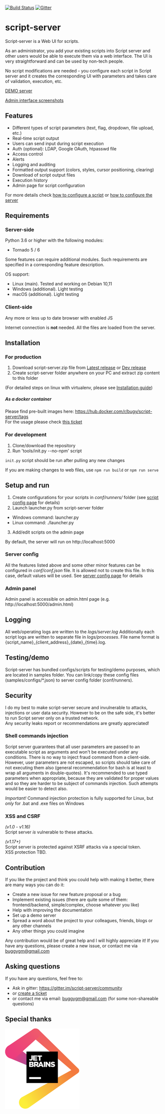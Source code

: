[![Build Status](https://travis-ci.org/bugy/script-server.svg?branch=master)](https://travis-ci.org/bugy/script-server) [![Gitter](https://badges.gitter.im/script-server/community.svg)](https://gitter.im/script-server/community?utm_source=badge&utm_medium=badge&utm_campaign=pr-badge)

# script-server
Script-server is a Web UI for scripts.  

As an administrator, you add your existing scripts into Script server and other users would be able to execute them via a web interface.
The UI is very straightforward and can be used by non-tech people.

No script modifications are needed - you configure each script in Script server and it creates the corresponding UI with parameters and takes care of validation, execution, etc.  

[DEMO server](https://script-server.net/)

[Admin interface screenshots](https://github.com/bugy/script-server/wiki/Admin-interface)

## Features
- Different types of script parameters (text, flag, dropdown, file upload, etc.)
- Real-time script output
- Users can send input during script execution
- Auth (optional): LDAP, Google OAuth, htpasswd file
- Access control
- Alerts
- Logging and auditing
- Formatted output support (colors, styles, cursor positioning, clearing)
- Download of script output files
- Execution history
- Admin page for script configuration

For more details check [how to configure a script](https://github.com/bugy/script-server/wiki/Script-config)
or [how to configure the server](https://github.com/bugy/script-server/wiki/Server-configuration)

## Requirements

### Server-side

Python 3.6 or higher with the following modules:

* Tornado 5 / 6

Some features can require additional modules. Such requirements are specified in a corresponding feature description.

OS support:

- Linux (main). Tested and working on Debian 10,11
- Windows (additional). Light testing
- macOS (additional). Light testing

### Client-side

Any more or less up to date browser with enabled JS

Internet connection is **not** needed. All the files are loaded from the server.

## Installation
### For production
1. Download script-server.zip file from [Latest release](https://github.com/bugy/script-server/releases/latest) or [Dev release](https://github.com/bugy/script-server/releases/tag/dev)
2. Create script-server folder anywhere on your PC and extract zip content to this folder

(For detailed steps on linux with virtualenv, please see [Installation guide](https://github.com/bugy/script-server/wiki/Installing-on-virtualenv-(linux)))

##### As a docker container
Please find pre-built images here: https://hub.docker.com/r/bugy/script-server/tags  
For the usage please check [this ticket](https://github.com/bugy/script-server/issues/171#issuecomment-461620836)

### For development
1. Clone/download the repository
2. Run 'tools/init.py --no-npm' script

`init.py` script should be run after pulling any new changes

If you are making changes to web files, use `npm run build` or `npm run serve`


## Setup and run
1. Create configurations for your scripts in *conf/runners/* folder (see [script config page](https://github.com/bugy/script-server/wiki/Script-config) for details)
2. Launch launcher.py from script-server folder
  * Windows command: launcher.py
  * Linux command: ./launcher.py
3. Add/edit scripts on the admin page

By default, the server will run on http://localhost:5000

### Server config
All the features listed above and some other minor features can be configured in *conf/conf.json* file. 
It is allowed not to create this file. In this case, default values will be used.
See [server config page](https://github.com/bugy/script-server/wiki/Server-configuration) for details

### Admin panel
Admin panel is accessible on admin.html page (e.g. http://localhost:5000/admin.html)

## Logging

All web/operating logs are written to the *logs/server.log*
Additionally each script logs are written to separate file in *logs/processes*. File name format is
{script\_name}\_{client\_address}\_{date}\_{time}.log.

## Testing/demo

Script-server has bundled configs/scripts for testing/demo purposes, which are located in samples folder. You can
link/copy these config files (samples/configs/\*.json) to server config folder (conf/runners).

## Security

I do my best to make script-server secure and invulnerable to attacks, injections or user data security. However to be
on the safe side, it's better to run Script server only on a trusted network.  
Any security leaks report or recommendations are greatly appreciated!

### Shell commands injection

Script server guarantees that all user parameters are passed to an executable script as arguments and won't be executed
under any conditions. There is no way to inject fraud command from a client-side. However, user parameters are not
escaped, so scripts should take care of not executing them also (general recommendation for bash is at least to wrap all
arguments in double-quotes). It's recommended to use typed parameters when appropriate, because they are validated for
proper values and so they are harder to be subject of commands injection. Such attempts would be easier to detect also.

_Important!_ Command injection protection is fully supported for Linux, but _only_ for .bat and .exe files on Windows

### XSS and CSRF

_(v1.0 - v1.16)_  
Script server _is_ vulnerable to these attacks.

_(v1.17+)_  
Script server is protected against XSRF attacks via a special token.    
XSS protection TBD.

## Contribution

If you like the project and think you could help with making it better, there are many ways you can do it:

- Create a new issue for new feature proposal or a bug
- Implement existing issues (there are quite some of them: frontend/backend, simple/complex, choose whatever you like)
- Help with improving the documentation
- Set up a demo server
- Spread a word about the project to your colleagues, friends, blogs or any other channels
- Any other things you could imagine

Any contribution would be of great help and I will highly appreciate it! 
If you have any questions, please create a new issue, or contact me via buggygm@gmail.com

## Asking questions
If you have any questions, feel free to:
- Ask in gitter: https://gitter.im/script-server/community
- or [create a ticket](https://github.com/bugy/script-server/issues/new)
- or contact me via email: buggygm@gmail.com (for some non-shareable questions)

## Special thanks
![JetBrains logo](https://github.com/JetBrains/logos/blob/master/web/jetbrains/jetbrains.svg)
